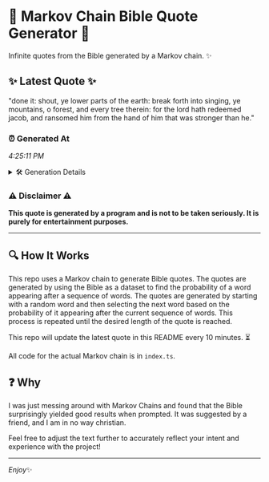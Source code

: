 # 📖 Markov Chain Bible Quote Generator 📖

Infinite quotes from the Bible generated by a Markov chain. ✨

## ✨ Latest Quote ✨
"done it: shout, ye lower parts of the earth: break forth into singing, ye mountains, o forest, and every tree therein: for the lord hath redeemed jacob, and ransomed him from the hand of him that was stronger than he."

### ⏰ Generated At
*4:25:11 PM*

<details>
    <summary>🛠️ Generation Details</summary>
    <p>
        <strong>🌱 Seed:</strong> done<br>
        <strong>🔄 Iterations:</strong> 39<br>
        <strong>📜 Context History:</strong><br>[ done ]: it:<br>[ done, it: ]: shout,<br>[ done, it:, shout, ]: ye<br>[ done, it:, shout,, ye ]: lower<br>[ done, it:, shout,, ye, lower ]: parts<br>[ done, it:, shout,, ye, lower, parts ]: of<br>[ it:, shout,, ye, lower, parts, of ]: the<br>[ shout,, ye, lower, parts, of, the ]: earth:<br>[ ye, lower, parts, of, the, earth: ]: break<br>[ lower, parts, of, the, earth:, break ]: forth<br>[ parts, of, the, earth:, break, forth ]: into<br>[ of, the, earth:, break, forth, into ]: singing,<br>[ the, earth:, break, forth, into, singing, ]: ye<br>[ earth:, break, forth, into, singing,, ye ]: mountains,<br>[ break, forth, into, singing,, ye, mountains, ]: o<br>[ forth, into, singing,, ye, mountains,, o ]: forest,<br>[ into, singing,, ye, mountains,, o, forest, ]: and<br>[ singing,, ye, mountains,, o, forest,, and ]: every<br>[ ye, mountains,, o, forest,, and, every ]: tree<br>[ mountains,, o, forest,, and, every, tree ]: therein:<br>[ o, forest,, and, every, tree, therein: ]: for<br>[ forest,, and, every, tree, therein:, for ]: the<br>[ and, every, tree, therein:, for, the ]: lord<br>[ every, tree, therein:, for, the, lord ]: hath<br>[ tree, therein:, for, the, lord, hath ]: redeemed<br>[ therein:, for, the, lord, hath, redeemed ]: jacob,<br>[ for, the, lord, hath, redeemed, jacob, ]: and<br>[ the, lord, hath, redeemed, jacob,, and ]: ransomed<br>[ lord, hath, redeemed, jacob,, and, ransomed ]: him<br>[ hath, redeemed, jacob,, and, ransomed, him ]: from<br>[ redeemed, jacob,, and, ransomed, him, from ]: the<br>[ jacob,, and, ransomed, him, from, the ]: hand<br>[ and, ransomed, him, from, the, hand ]: of<br>[ ransomed, him, from, the, hand, of ]: him<br>[ him, from, the, hand, of, him ]: that<br>[ from, the, hand, of, him, that ]: was<br>[ the, hand, of, him, that, was ]: stronger<br>[ hand, of, him, that, was, stronger ]: than<br>[ of, him, that, was, stronger, than ]: he.<br>
    </p>
</details>

### ⚠️ Disclaimer ⚠️
**This quote is generated by a program and is not to be taken seriously. It is purely for entertainment purposes.**

---

## 🔍 How It Works

This repo uses a Markov chain to generate Bible quotes. The quotes are generated by using the Bible as a dataset to find the probability of a word appearing after a sequence of words. The quotes are generated by starting with a random word and then selecting the next word based on the probability of it appearing after the current sequence of words. This process is repeated until the desired length of the quote is reached.

This repo will update the latest quote in this README every 10 minutes. ⏳

All code for the actual Markov chain is in `index.ts`.

## ❓ Why

I was just messing around with Markov Chains and found that the Bible surprisingly yielded good results when prompted. 
It was suggested by a friend, and I am in no way christian.

Feel free to adjust the text further to accurately reflect your intent and experience with the project!

---

*Enjoy*✨
